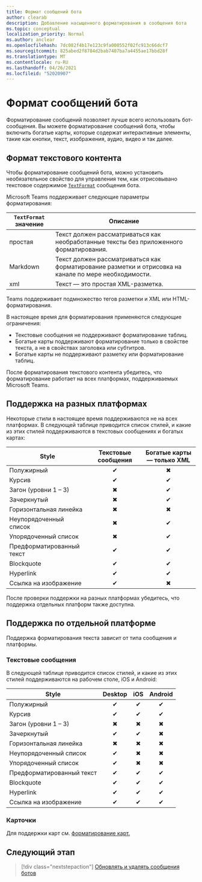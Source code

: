 ```yaml
---
title: Формат сообщений бота
author: clearab
description: Добавление насыщенного форматирования в сообщения бота
ms.topic: conceptual
localization_priority: Normal
ms.author: anclear
ms.openlocfilehash: 7dc082f4b17e123c9fa000552f02fc913c66dcf7
ms.sourcegitcommit: 825abed2f8784d2bab7407ba7a4455ae17bbd28f
ms.translationtype: MT
ms.contentlocale: ru-RU
ms.lasthandoff: 04/26/2021
ms.locfileid: "52020907"
---
```

# <a name="format-your-bot-messages"></a>Формат сообщений бота

Форматирование сообщений позволяет лучше всего использовать бот-сообщения. Вы можете форматирование сообщений бота, чтобы включить богатые карты, которые содержат интерактивные элементы, такие как кнопки, текст, изображения, аудио, видео и так далее.

## <a name="format-text-content"></a>Формат текстового контента

Чтобы форматирование сообщений бота, можно установить необязательное свойство для управления тем, как отрисовывано текстовое содержимое [`TextFormat`](/bot-framework/dotnet/bot-builder-dotnet-create-messages#customizing-a-message) сообщения бота.

Microsoft Teams поддерживает следующие параметры форматирования:

| `TextFormat` значение | Описание |
| --- | --- |
| простая | Текст должен рассматриваться как необработанные тексты без приложенного форматирования.|
| Markdown | Текст должен рассматриваться как форматирование разметки и отрисовка на канале по мере необходимости. |
| xml | Текст — это простая XML-разметка. |

Teams поддерживает подмножество тегов разметки и XML или HTML-форматирования.

В настоящее время для форматирования применяются следующие ограничения:

* Текстовые сообщения не поддерживают форматирование таблиц.
* Богатые карты поддерживают форматирование только в свойстве текста, а не в свойствах заголовка или субтитров.
* Богатые карты не поддерживают разметку или форматирование таблиц.

После форматирования текстового контента убедитесь, что форматирование работает на всех платформах, поддерживаемых Microsoft Teams.

## <a name="cross-platform-support"></a>Поддержка на разных платформах

Некоторые стили в настоящее время поддерживаются не на всех платформах. В следующей таблице приводится список стилей, и какие из этих стилей поддерживаются в текстовых сообщениях и богатых картах:

| Style                     | Текстовые сообщения | Богатые карты — только XML |
| ---                       | :---: | :---: |
| Полужирный                      | ✔ | ✖ |
| Курсив                    | ✔ | ✔ |
| Загон (уровни 1 &ndash; 3) | ✖ | ✔ |
| Зачеркнутый             | ✖ | ✔ |
| Горизонтальная линейка           | ✖ | ✖ |
| Неупорядоченный список            | ✖ | ✔ |
| Упорядоченный список              | ✖ | ✔ |
| Предформатированный текст         | ✔ | ✔ |
| Blockquote                | ✔ | ✔ |
| Hyperlink                 | ✔ | ✔ |
| Ссылка на изображение                | ✔ | ✖ |

После проверки поддержки на разных платформах убедитесь, что поддержка отдельных платформ также доступна.

## <a name="support-by-individual-platform"></a>Поддержка по отдельной платформе

Поддержка форматирования текста зависит от типа сообщения и платформы.

### <a name="text-only-messages"></a>Текстовые сообщения

В следующей таблице приводится список стилей, и какие из этих стилей поддерживаются на рабочем столе, iOS и Android:

| Style                     | Desktop | iOS | Android |
| ---                       | :---: | :---: | :---: |
| Полужирный                      | ✔ | ✔ | ✔ |
| Курсив                    | ✔ | ✔ | ✔ |
| Загон (уровни 1 &ndash; 3) | ✖ | ✖ | ✖ |
| Зачеркнутый             | ✔ | ✔ | ✖ |
| Горизонтальная линейка           | ✖ | ✖ | ✖ |
| Неупорядоченный список            | ✔ | ✖ | ✖ |
| Упорядоченный список              | ✔ | ✖ | ✖ |
| Предформатированный текст         | ✔ | ✔ | ✔ |
| Blockquote                | ✔ | ✔ | ✔ |
| Hyperlink                 | ✔ | ✔ | ✔ |
| Ссылка на изображение                | ✔ | ✔ | ✔ |

### <a name="cards"></a>Карточки

Для поддержки карт см. [форматирование карт.](~/task-modules-and-cards/cards/cards-format.md)

## <a name="next-step"></a>Следующий этап

> [!div class="nextstepaction"]
> [Обновлять и удалять сообщения ботов](~/bots/how-to/update-and-delete-bot-messages.md)
